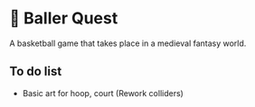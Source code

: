 # 🏀 Baller Quest

A basketball game that takes place in a medieval fantasy world.

## To do list

- Basic art for hoop, court (Rework colliders)

